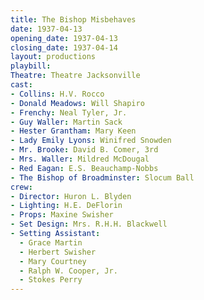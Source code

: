 ```yaml
---
title: The Bishop Misbehaves
date: 1937-04-13
opening_date: 1937-04-13
closing_date: 1937-04-14
layout: productions
playbill:
Theatre: Theatre Jacksonville
cast:
- Collins: H.V. Rocco
- Donald Meadows: Will Shapiro
- Frenchy: Neal Tyler, Jr.
- Guy Waller: Martin Sack
- Hester Grantham: Mary Keen
- Lady Emily Lyons: Winifred Snowden
- Mr. Brooke: David B. Comer, 3rd
- Mrs. Waller: Mildred McDougal
- Red Eagan: E.S. Beauchamp-Nobbs
- The Bishop of Broadminster: Slocum Ball
crew:
- Director: Huron L. Blyden
- Lighting: H.E. DeFlorin
- Props: Maxine Swisher
- Set Design: Mrs. R.H.H. Blackwell
- Setting Assistant:
  - Grace Martin
  - Herbert Swisher
  - Mary Courtney
  - Ralph W. Cooper, Jr.
  - Stokes Perry
---
```

